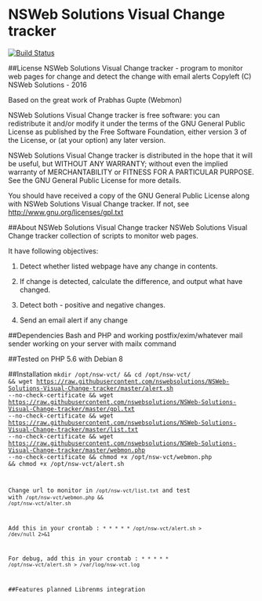 NSWeb Solutions Visual Change tracker
=====================================

[![Build Status](https://travis-ci.org/pmgupte/webmon.png?branch=master)](https://travis-ci.org/pmgupte/webmon)

##License
NSWeb Solutions Visual Change tracker - program to monitor web pages for change and detect the change with email alerts
Copyleft (C) NSWeb Solutions - 2016

Based on the great work of Prabhas Gupte (Webmon)

NSWeb Solutions Visual Change tracker is free software: you can redistribute it and/or modify
it under the terms of the GNU General Public License as published by
the Free Software Foundation, either version 3 of the License, or
(at your option) any later version.

NSWeb Solutions Visual Change tracker is distributed in the hope that it will be useful,
but WITHOUT ANY WARRANTY; without even the implied warranty of
MERCHANTABILITY or FITNESS FOR A PARTICULAR PURPOSE.  See the
GNU General Public License for more details.

You should have received a copy of the GNU General Public License
along with NSWeb Solutions Visual Change tracker.  If not, see <http://www.gnu.org/licenses/gpl.txt>

##About NSWeb Solutions Visual Change tracker
NSWeb Solutions Visual Change tracker collection of scripts to monitor web pages.

It have following objectives:

1) Detect whether listed webpage have any change in contents.

2) If change is detected, calculate the difference, and output what have changed. 

3) Detect both - positive and negative changes.

4) Send an email alert if any change

##Dependencies
Bash and PHP and working postfix/exim/whatever mail sender working on your server with mailx command

##Tested on
PHP 5.6 with Debian 8

##Installation
<code>mkdir /opt/nsw-vct/ && cd /opt/nsw-vct/ && wget https://raw.githubusercontent.com/nswebsolutions/NSWeb-Solutions-Visual-Change-tracker/master/alert.sh --no-check-certificate && wget https://raw.githubusercontent.com/nswebsolutions/NSWeb-Solutions-Visual-Change-tracker/master/gpl.txt --no-check-certificate && wget https://raw.githubusercontent.com/nswebsolutions/NSWeb-Solutions-Visual-Change-tracker/master/list.txt --no-check-certificate && wget https://raw.githubusercontent.com/nswebsolutions/NSWeb-Solutions-Visual-Change-tracker/master/webmon.php --no-check-certificate && chmod +x /opt/nsw-vct/webmon.php && chmod +x /opt/nsw-vct/alert.sh

Change url to monitor in <code>/opt/nsw-vct/list.txt</code> and test with <code>/opt/nsw-vct/webmon.php && /opt/nsw-vct/alter.sh</code>

Add this in your crontab : <code>* * * * * /opt/nsw-vct/alert.sh > /dev/null 2>&1</code>

For debug, add this in your crontab : <code>* * * * * /opt/nsw-vct/alert.sh > /var/log/nsw-vct.log </code>


##Features planned
Librenms integration
